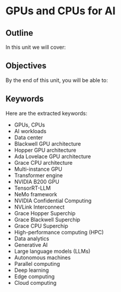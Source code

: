 # GPUs and CPUs for AI

## Outline
In this unit we will cover:

## Objectives
By the end of this unit, you will be able to:

## Keywords
Here are the extracted keywords:

- GPUs, CPUs
- AI workloads
- Data center
- Blackwell GPU architecture
- Hopper GPU architecture
- Ada Lovelace GPU architecture
- Grace CPU architecture
- Multi-instance GPU
- Transformer engine
- NVIDIA B200 GPU
- TensorRT-LLM
- NeMo framework
- NVIDIA Confidential Computing
- NVLink Interconnect
- Grace Hopper Superchip
- Grace Blackwell Superchip
- Grace CPU Superchip
- High-performance computing (HPC)
- Data analytics
- Generative AI
- Large language models (LLMs)
- Autonomous machines
- Parallel computing
- Deep learning
- Edge computing
- Cloud computing